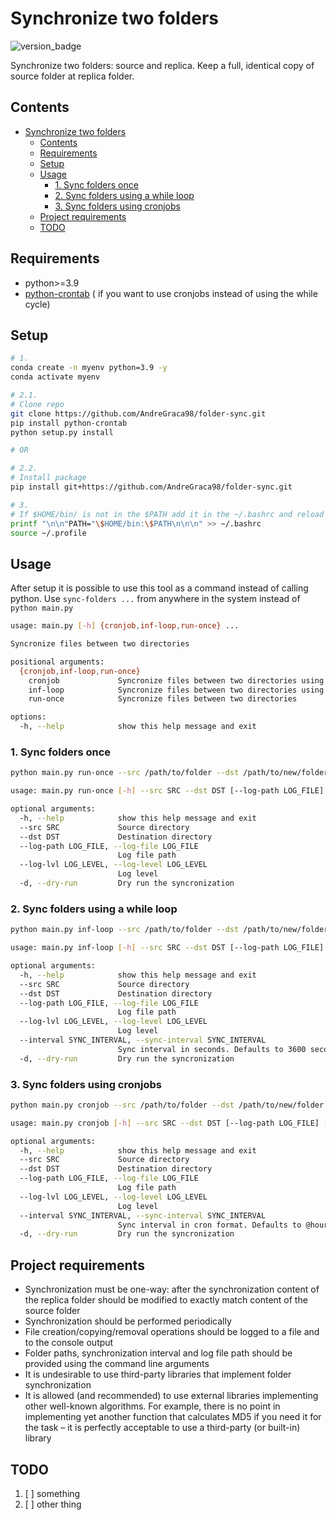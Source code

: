 # Synchronize two folders

![version_badge](https://img.shields.io/github/package-json/v/AndreGraca98/folder-sync?filename=folder_sync%2Fversion.json&label=folder-sync&logo=python&logoColor=yellow)

Synchronize two folders: source and replica. Keep a full, identical copy of source folder at replica folder.

## Contents

- [Synchronize two folders](#synchronize-two-folders)
  - [Contents](#contents)
  - [Requirements](#requirements)
  - [Setup](#setup)
  - [Usage](#usage)
    - [1. Sync folders once](#1-sync-folders-once)
    - [2. Sync folders using a while loop](#2-sync-folders-using-a-while-loop)
    - [3. Sync folders using cronjobs](#3-sync-folders-using-cronjobs)
  - [Project requirements](#project-requirements)
  - [TODO](#todo)

## Requirements

- python>=3.9
- [python-crontab](https://pypi.org/project/python-crontab/) ( if you want to use cronjobs instead of using the while cycle)

## Setup

```bash
# 1.
conda create -n myenv python=3.9 -y
conda activate myenv

# 2.1.
# Clone repo
git clone https://github.com/AndreGraca98/folder-sync.git
pip install python-crontab
python setup.py install

# OR

# 2.2.
# Install package
pip install git+https://github.com/AndreGraca98/folder-sync.git

# 3.
# If $HOME/bin/ is not in the $PATH add it in the ~/.bashrc and reload terminal
printf "\n\n"PATH="\$HOME/bin:\$PATH\n\n\n" >> ~/.bashrc
source ~/.profile
```

## Usage

After setup it is possible to use this tool as a command instead of calling python. Use `sync-folders ...` from anywhere in the system instead of `python main.py`

```bash
usage: main.py [-h] {cronjob,inf-loop,run-once} ...

Syncronize files between two directories

positional arguments:
  {cronjob,inf-loop,run-once}
    cronjob             Syncronize files between two directories using a cronjob
    inf-loop            Syncronize files between two directories using an infinite loop
    run-once            Syncronize files between two directories

options:
  -h, --help            show this help message and exit
```

### 1. Sync folders once

```bash
python main.py run-once --src /path/to/folder --dst /path/to/new/folder --log-file ./sync.log 
```

```bash
usage: main.py run-once [-h] --src SRC --dst DST [--log-path LOG_FILE] [--log-lvl LOG_LEVEL]

optional arguments:
  -h, --help            show this help message and exit
  --src SRC             Source directory
  --dst DST             Destination directory
  --log-path LOG_FILE, --log-file LOG_FILE
                        Log file path
  --log-lvl LOG_LEVEL, --log-level LOG_LEVEL
                        Log level
  -d, --dry-run         Dry run the syncronization
```

### 2. Sync folders using a while loop

```bash
python main.py inf-loop --src /path/to/folder --dst /path/to/new/folder --log-file ./sync.log --interval 3600 
```

```bash
usage: main.py inf-loop [-h] --src SRC --dst DST [--log-path LOG_FILE] [--log-lvl LOG_LEVEL] [--interval SYNC_INTERVAL]

optional arguments:
  -h, --help            show this help message and exit
  --src SRC             Source directory
  --dst DST             Destination directory
  --log-path LOG_FILE, --log-file LOG_FILE
                        Log file path
  --log-lvl LOG_LEVEL, --log-level LOG_LEVEL
                        Log level
  --interval SYNC_INTERVAL, --sync-interval SYNC_INTERVAL
                        Sync interval in seconds. Defaults to 3600 seconds.
  -d, --dry-run         Dry run the syncronization
```

### 3. Sync folders using cronjobs

```bash
python main.py cronjob --src /path/to/folder --dst /path/to/new/folder --log-file ./sync.log --interval "@hourly" 
```

```bash
usage: main.py cronjob [-h] --src SRC --dst DST [--log-path LOG_FILE] [--log-lvl LOG_LEVEL] [--interval SYNC_INTERVAL]

optional arguments:
  -h, --help            show this help message and exit
  --src SRC             Source directory
  --dst DST             Destination directory
  --log-path LOG_FILE, --log-file LOG_FILE
                        Log file path
  --log-lvl LOG_LEVEL, --log-level LOG_LEVEL
                        Log level
  --interval SYNC_INTERVAL, --sync-interval SYNC_INTERVAL
                        Sync interval in cron format. Defaults to @hourly.  
  -d, --dry-run         Dry run the syncronization
```

## Project requirements

- Synchronization must be one-way: after the synchronization content of the
replica folder should be modified to exactly match content of the source
folder
- Synchronization should be performed periodically
- File creation/copying/removal operations should be logged to a file and to the
console output
- Folder paths, synchronization interval and log file path should be provided
using the command line arguments
- It is undesirable to use third-party libraries that implement folder
synchronization
- It is allowed (and recommended) to use external libraries implementing other
well-known algorithms. For example, there is no point in implementing yet
another function that calculates MD5 if you need it for the task – it is
perfectly acceptable to use a third-party (or built-in) library

## TODO

 1. [ ] something
 2. [ ] other thing
